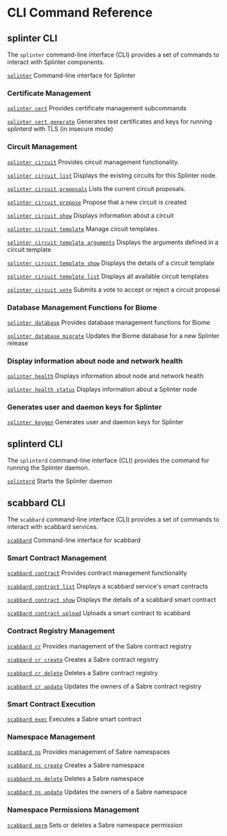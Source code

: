 # CLI Command Reference

<!--
  Copyright 2018-2020 Cargill Incorporated
  Licensed under Creative Commons Attribution 4.0 International License
  https://creativecommons.org/licenses/by/4.0/
-->

## splinter CLI
The `splinter` command-line interface (CLI) provides a set of commands to
interact with Splinter components.

[`splinter`](splinter.1.md)
Command-line interface for Splinter

### Certificate Management
[`splinter cert`](splinter-cert.1.md)
Provides certificate management subcommands

[`splinter cert generate`](splinter-cert-generate.1.md)
Generates test certificates and keys for running splinterd with TLS (in insecure
mode)

### Circuit Management
[`splinter circuit`](splinter-circuit.1.md)
Provides circuit management functionality.

[`splinter circuit list`](splinter-circuit-list.1.md)
Displays the existing circuits for this Splinter node.

[`splinter circuit proposals`](splinter-circuit-proposals.1.md)
Lists the current circuit proposals.

[`splinter circuit propose`](splinter-circuit-propose.1.md)
Propose that a new circuit is created

[`splinter circuit show`](splinter-circuit-show.1.md)
Displays information about a circuit

[`splinter circuit template`](splinter-circuit-template.1.md)
 Manage circuit templates

[`splinter circuit template
arguments`](splinter-circuit-template-arguments.1.md)
Displays the arguments defined in a circuit template

[`splinter circuit template show`](splinter-circuit-template-show.1.md)
Displays the details of a circuit template

[`splinter circuit template list`](splinter-circuit-template-list.1.md)
Displays all available circuit templates

[`splinter circuit vote`](splinter-circuit-vote.1.md)
Submits a vote to accept or reject a circuit proposal

### Database Management Functions for Biome
[`splinter database`](splinter-database.1.md)
Provides database management functions for Biome

[`splinter database migrate`](splinter-database-migrate.1.md)
Updates the Biome database for a new Splinter release

### Display information about node and network health
[`splinter health`](splinter-health.1.md)
Displays information about node and network health

[`splinter health status`](splinter-health-status.1.md)
Displays information about a Splinter node

### Generates user and daemon keys for Splinter
[`splinter keygen`](splinter-keygen.1.md)
Generates user and daemon keys for Splinter

## splinterd CLI

The `splinterd` command-line interface (CLI) provides the command for running
the Splinter daemon.

[`splinterd`](splinterd.1.md)
Starts the Splinter daemon

## scabbard CLI
The `scabbard` command-line interface (CLI) provides a set of commands to
interact with scabbard services.

[`scabbard`](scabbard.1.md)
Command-line interface for scabbard

### Smart Contract Management

[`scabbard contract`](scabbard-contract.1.md)
Provides contract management functionality

[`scabbard contract list`](scabbard-contract-list.1.md)
Displays a scabbard service's smart contracts

[`scabbard contract show`](scabbard-contract-show.1.md)
Displays the details of a scabbard smart contract

[`scabbard contract upload`](scabbard-contract-upload.1.md)
Uploads a smart contract to scabbard

### Contract Registry Management

[`scabbard cr`](scabbard-cr.1.md)
Provides management of the Sabre contract registry

[`scabbard cr create`](scabbard-cr-create.1.md)
Creates a Sabre contract registry

[`scabbard cr delete`](scabbard-cr-delete.1.md)
Deletes a Sabre contract registry

[`scabbard cr update`](scabbard-cr-update.1.md)
Updates the owners of a Sabre contract registry

### Smart Contract Execution

[`scabbard exec`](scabbard-exec.1.md)
Executes a Sabre smart contract

### Namespace Management

[`scabbard ns`](scabbard-ns.1.md)
Provides management of Sabre namespaces

[`scabbard ns create`](scabbard-ns-create.1.md)
Creates a Sabre namespace

[`scabbard ns delete`](scabbard-ns-delete.1.md)
Deletes a Sabre namespace

[`scabbard ns update`](scabbard-ns-update.1.md)
Updates the owners of a Sabre namespace

### Namespace Permissions Management

[`scabbard perm`](scabbard-perm.1.md)
Sets or deletes a Sabre namespace permission
